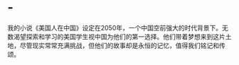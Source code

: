 # -
我的小说《美国人在中国》设定在2050年，一个中国空前强大的时代背景下。无数渴望探索和学习的美国学生视中国为他们的第一选择。他们带着梦想来到这片土地，尽管现实常常充满挑战，但他们的故事却是永恒的记忆，值得我们铭记和传颂。
